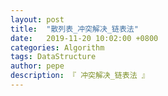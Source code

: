 ```yaml
---
layout: post
title:  "散列表_冲突解决_链表法"
date:   2019-11-20 10:02:00 +0800
categories: Algorithm
tags: DataStructure
author: pepe
description: 『 冲突解决_链表法 』
---
```






































